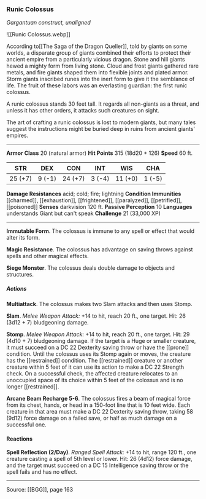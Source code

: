 ### Runic Colossus
_Gargantuan construct, unaligned_

![[Runic Colossus.webp]]

According to[[The Saga of the Dragon Queller]], told by giants on some worlds, a disparate group of giants combined their efforts to protect their ancient empire from a particularly vicious dragon. Stone and hill giants hewed a mighty form from living stone. Cloud and frost giants gathered rare metals, and fire giants shaped them into flexible joints and plated armor. Storm giants inscribed runes into the inert form to give it the semblance of life. The fruit of these labors was an everlasting guardian: the first runic colossus.

A runic colossus stands 30 feet tall. It regards all non-giants as a threat, and unless it has other orders, it attacks such creatures on sight.

The art of crafting a runic colossus is lost to modern giants, but many tales suggest the instructions might be buried deep in ruins from ancient giants' empires.




---

**Armor Class** 20 (natural armor)
**Hit Points** 315 (18d20 + 126)
**Speed** 60 ft.

| STR     | DEX     | CON     | INT     | WIS     | CHA     |
|---------|---------|---------|---------|---------|---------|
| 25 (+7) | 9 (-1) | 24 (+7) | 3 (-4) | 11 (+0) | 1 (-5) |

**Damage Resistances** acid; cold; fire; lightning
**Condition Immunities** [[charmed]], [[exhaustion]], [[frightened]], [[paralyzed]], [[petrified]], [[poisoned]]
**Senses** darkvision 120 ft.
**Passive Perception** 10
**Languages** understands Giant but can't speak
**Challenge** 21 (33,000 XP)

---

**Immutable Form**. The colossus is immune to any spell or effect that would alter its form.

**Magic Resistance**. The colossus has advantage on saving throws against spells and other magical effects.

**Siege Monster**. The colossus deals double damage to objects and structures.

##### Actions
**Multiattack**. The colossus makes two Slam attacks and then uses Stomp.

**Slam**. _Melee Weapon Attack:_ +14 to hit, reach 20 ft., one target. Hit: 26 (3d12 + 7) bludgeoning damage.

**Stomp**. _Melee Weapon Attack:_ +14 to hit, reach 20 ft., one target. Hit: 29 (4d10 + 7) bludgeoning damage. If the target is a Huge or smaller creature, it must succeed on a DC 22 Dexterity saving throw or have the [[prone]] condition. Until the colossus uses its Stomp again or moves, the creature has the [[restrained]] condition. The [[restrained]] creature or another creature within 5 feet of it can use its action to make a DC 22 Strength check. On a successful check, the affected creature relocates to an unoccupied space of its choice within 5 feet of the colossus and is no longer [[restrained]].

**Arcane Beam Recharge 5-6**. The colossus fires a beam of magical force from its chest, hands, or head in a 150-foot line that is 10 feet wide. Each creature in that area must make a DC 22 Dexterity saving throw, taking 58 (9d12) force damage on a failed save, or half as much damage on a successful one.

#### Reactions
**Spell Reflection (2/Day)**. _Ranged Spell Attack:_ +14 to hit, range 120 ft., one creature casting a spell of 5th level or lower. Hit: 26 (4d12) force damage, and the target must succeed on a DC 15 Intelligence saving throw or the spell fails and has no effect.


---

Source: [[BGG]], page 163